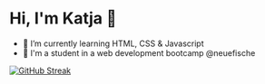 # Hi, I'm Katja 👋

- 🌱 I’m currently learning HTML, CSS & Javascript 
- 🐠 I'm a student in a web development bootcamp @neuefische


[![GitHub Streak](https://github-readme-streak-stats.herokuapp.com?user=ekat-br&theme=monokai-metallian&hide_border=true&border_radius=5&date_format=j%20M%5B%20Y%5D)](https://git.io/streak-stats)
